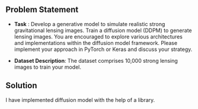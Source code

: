 ## **Problem Statement**

 - **Task** : Develop a generative model to simulate realistic strong gravitational lensing images. Train a diffusion model (DDPM) to generate lensing images. You are encouraged to explore various architectures and implementations within the diffusion model framework. Please implement your approach in PyTorch or Keras and discuss your strategy.

 - **Dataset Description**: The dataset comprises 10,000 strong lensing images to train your model.

 ## **Solution**
  I have implemented diffusion model with the help of a library.
